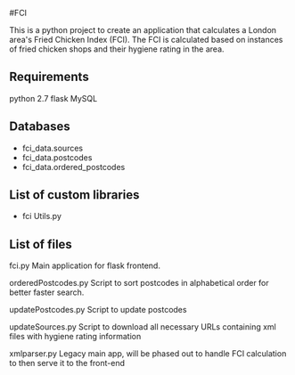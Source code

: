 #FCI

This is a python project to create an application that calculates a London area's Fried Chicken Index (FCI).
The FCI is calculated based on instances of fried chicken shops and their hygiene rating in the area.

## Requirements
python 2.7
flask
MySQL

## Databases
* fci_data.sources
* fci_data.postcodes
* fci_data.ordered_postcodes

## List of custom libraries
* fci Utils.py

## List of files
fci.py
Main application for flask frontend.

orderedPostcodes.py
Script to sort postcodes in alphabetical order for better faster search.

updatePostcodes.py
Script to update postcodes

updateSources.py
Script to download all necessary URLs containing xml files with hygiene rating information

xmlparser.py
Legacy main app, will be phased out to handle FCI calculation to then serve it to the front-end





